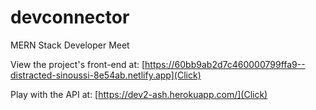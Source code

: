 # devconnector
MERN Stack Developer Meet

View the project's front-end at:
[https://60bb9ab2d7c460000799ffa9--distracted-sinoussi-8e54ab.netlify.app](Click)

Play with the API at:
[https://dev2-ash.herokuapp.com/](Click)